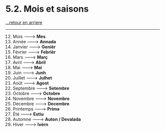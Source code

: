 # 5.2. Mois et saisons

[...retour en arriere](../../menu_fiches.md)

---

12. Mois  ---> **Mes**
13. Année  ---> **Annada**
14. Janvier  ---> **Genièr**
15. Février  ---> **Febrièr**
16. Mars  ---> **Març**
17. Avril  ---> **Abril**
18. Mai  ---> **Mai**
19. Juin  ---> **Junh**
20. Juillet  ---> **Julhet**
21. Août  ---> **Agost**
22. Septembre  ---> **Setembre**
23. Octobre  ---> **Octobre**
24. Novembre  ---> **Novembre**
25. Décembre  ---> **Decembre**
26. Printemps  ---> **Prima**
27. Été  ---> **Estiu**
28. Automne  ---> **Auton / Devalada**
29. Hiver  ---> **Ivèrn**